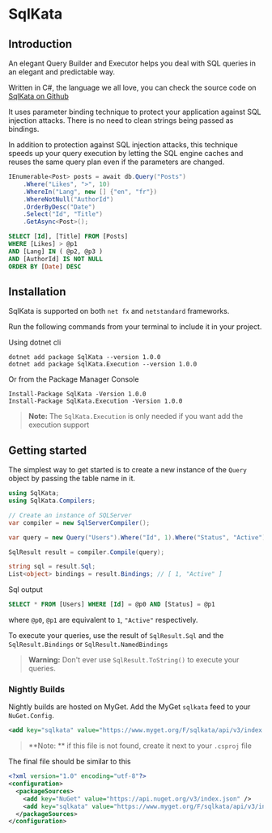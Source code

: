 # SqlKata

## Introduction

An elegant Query Builder and Executor helps you deal with SQL queries in an elegant and predictable way.

Written in C#, the language we all love, you can check the source code on [SqlKata on Github](https://github.com/sqlkata/querybuilder)

It uses parameter binding technique to protect your application against SQL injection attacks. There is no need to clean strings being passed as bindings.

In addition to protection against SQL injection attacks, this technique speeds up your query execution by letting the SQL engine caches and reuses the same query plan even if the parameters are changed.

```cs
IEnumerable<Post> posts = await db.Query("Posts")
    .Where("Likes", ">", 10)
    .WhereIn("Lang", new [] {"en", "fr"})
    .WhereNotNull("AuthorId")
    .OrderByDesc("Date")
    .Select("Id", "Title")
    .GetAsync<Post>();
```

```sql
SELECT [Id], [Title] FROM [Posts]
WHERE [Likes] > @p1
AND [Lang] IN ( @p2, @p3 )
AND [AuthorId] IS NOT NULL
ORDER BY [Date] DESC
```


## Installation
SqlKata is supported on both `net fx` and `netstandard` frameworks.

Run the following commands from your terminal to include it in your project.

Using dotnet cli
```
dotnet add package SqlKata --version 1.0.0
dotnet add package SqlKata.Execution --version 1.0.0
```

Or from the Package Manager Console

```
Install-Package SqlKata -Version 1.0.0
Install-Package SqlKata.Execution -Version 1.0.0
```

> **Note:** The `SqlKata.Execution` is only needed if you want add the execution support

## Getting started

The simplest way to get started is to create a new instance of the `Query` object by passing the table name in it.

```cs
using SqlKata;
using SqlKata.Compilers;

// Create an instance of SQLServer
var compiler = new SqlServerCompiler();

var query = new Query("Users").Where("Id", 1).Where("Status", "Active");

SqlResult result = compiler.Compile(query);

string sql = result.Sql;
List<object> bindings = result.Bindings; // [ 1, "Active" ]
```

Sql output
```sql
SELECT * FROM [Users] WHERE [Id] = @p0 AND [Status] = @p1
```
where `@p0`, `@p1` are equivalent to `1`, `"Active"` respectively.

To execute your queries, use the result of `SqlResult.Sql` and the `SqlResult.Bindings` or `SqlResult.NamedBindings`

>**Warning:** Don't ever use `SqlResult.ToString()` to execute your queries.

### Nightly Builds

Nightly builds are hosted on MyGet.
Add the MyGet `sqlkata` feed to your `NuGet.Config`.

```xml
<add key="sqlkata" value="https://www.myget.org/F/sqlkata/api/v3/index.json" />
```

> **Note: ** if this file is not found, create it next to your `.csproj` file

The final file should be similar to this
```xml
<?xml version="1.0" encoding="utf-8"?>
<configuration>
  <packageSources>
    <add key="NuGet" value="https://api.nuget.org/v3/index.json" />
    <add key="sqlkata" value="https://www.myget.org/F/sqlkata/api/v3/index.json" />
  </packageSources>
</configuration>
```